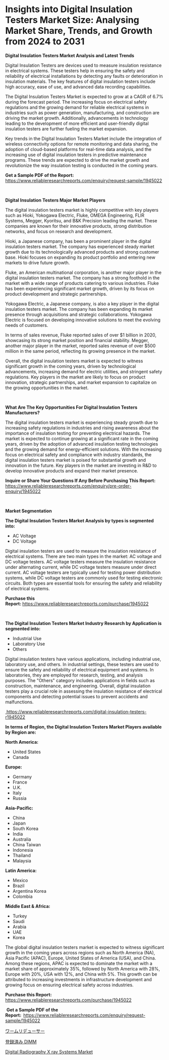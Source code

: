 <p><h1>Insights into Digital Insulation Testers Market Size: Analysing Market Share, Trends, and Growth from 2024 to 2031</h1></p><p><strong>Digital Insulation Testers Market Analysis and Latest Trends</strong></p>
<p><p>Digital Insulation Testers are devices used to measure insulation resistance in electrical systems. These testers help in ensuring the safety and reliability of electrical installations by detecting any faults or deterioration in insulation materials. The key features of digital insulation testers include high accuracy, ease of use, and advanced data recording capabilities.</p><p>The Digital Insulation Testers Market is expected to grow at a CAGR of 6.7% during the forecast period. The increasing focus on electrical safety regulations and the growing demand for reliable electrical systems in industries such as power generation, manufacturing, and construction are driving the market growth. Additionally, advancements in technology leading to the development of more efficient and user-friendly digital insulation testers are further fueling the market expansion.</p><p>Key trends in the Digital Insulation Testers Market include the integration of wireless connectivity options for remote monitoring and data sharing, the adoption of cloud-based platforms for real-time data analysis, and the increasing use of digital insulation testers in predictive maintenance programs. These trends are expected to drive the market growth and revolutionize the way insulation testing is conducted in the coming years.</p></p>
<p><strong>Get a Sample PDF of the Report:&nbsp;</strong> <a href="https://www.reliableresearchreports.com/enquiry/request-sample/1945022">https://www.reliableresearchreports.com/enquiry/request-sample/1945022</a></p>
<p>&nbsp;</p>
<p><strong>Digital Insulation Testers Major Market Players</strong></p>
<p><p>The digital insulation testers market is highly competitive with key players such as Hioki, Yokogawa Electric, Fluke, OMEGA Engineering, FLIR Systems, Megger, Kyoritsu, and B&K Precision leading the market. These companies are known for their innovative products, strong distribution networks, and focus on research and development.</p><p>Hioki, a Japanese company, has been a prominent player in the digital insulation testers market. The company has experienced steady market growth due to its technologically advanced products and strong customer base. Hioki focuses on expanding its product portfolio and entering new markets to drive future growth.</p><p>Fluke, an American multinational corporation, is another major player in the digital insulation testers market. The company has a strong foothold in the market with a wide range of products catering to various industries. Fluke has been experiencing significant market growth, driven by its focus on product development and strategic partnerships.</p><p>Yokogawa Electric, a Japanese company, is also a key player in the digital insulation testers market. The company has been expanding its market presence through acquisitions and strategic collaborations. Yokogawa Electric is focused on developing innovative solutions to meet the evolving needs of customers.</p><p>In terms of sales revenue, Fluke reported sales of over $1 billion in 2020, showcasing its strong market position and financial stability. Megger, another major player in the market, reported sales revenue of over $500 million in the same period, reflecting its growing presence in the market.</p><p>Overall, the digital insulation testers market is expected to witness significant growth in the coming years, driven by technological advancements, increasing demand for electric utilities, and stringent safety regulations. Key players in the market are likely to focus on product innovation, strategic partnerships, and market expansion to capitalize on the growing opportunities in the market.</p></p>
<p>&nbsp;</p>
<p><strong>What Are The Key Opportunities For Digital Insulation Testers Manufacturers?</strong></p>
<p><p>The digital insulation testers market is experiencing steady growth due to increasing safety regulations in industries and rising awareness about the importance of insulation testing for preventing electrical hazards. The market is expected to continue growing at a significant rate in the coming years, driven by the adoption of advanced insulation testing technologies and the growing demand for energy-efficient solutions. With the increasing focus on electrical safety and compliance with industry standards, the digital insulation testers market is poised for substantial growth and innovation in the future. Key players in the market are investing in R&D to develop innovative products and expand their market presence.</p></p>
<p><strong>Inquire or Share Your Questions If Any Before Purchasing This Report:</strong> <a href="https://www.reliableresearchreports.com/enquiry/pre-order-enquiry/1945022">https://www.reliableresearchreports.com/enquiry/pre-order-enquiry/1945022</a></p>
<p>&nbsp;</p>
<p><strong>Market Segmentation</strong></p>
<p><strong>The Digital Insulation Testers Market Analysis by types is segmented into:</strong></p>
<p><ul><li>AC Voltage</li><li>DC Voltage</li></ul></p>
<p><p>Digital insulation testers are used to measure the insulation resistance of electrical systems. There are two main types in the market: AC voltage and DC voltage testers. AC voltage testers measure the insulation resistance under alternating current, while DC voltage testers measure under direct current. AC voltage testers are typically used for testing power distribution systems, while DC voltage testers are commonly used for testing electronic circuits. Both types are essential tools for ensuring the safety and reliability of electrical systems.</p></p>
<p><strong>Purchase this Report:&nbsp;</strong><a href="https://www.reliableresearchreports.com/purchase/1945022">https://www.reliableresearchreports.com/purchase/1945022</a></p>
<p>&nbsp;</p>
<p><strong>The Digital Insulation Testers Market Industry Research by Application is segmented into:</strong></p>
<p><ul><li>Industrial Use</li><li>Laboratory Use</li><li>Others</li></ul></p>
<p><p>Digital insulation testers have various applications, including industrial use, laboratory use, and others. In industrial settings, these testers are used to ensure the safety and reliability of electrical equipment and systems. In laboratories, they are employed for research, testing, and analysis purposes. The "Others" category includes applications in fields such as construction, maintenance, and engineering. Overall, digital insulation testers play a crucial role in assessing the insulation resistance of electrical components and detecting potential issues to prevent accidents and malfunctions.</p></p>
<p><a href="https://www.reliableresearchreports.com/digital-insulation-testers-r1945022">&nbsp;https://www.reliableresearchreports.com/digital-insulation-testers-r1945022</a></p>
<p><strong>In terms of Region, the Digital Insulation Testers Market Players available by Region are:</strong></p>
<p>
    <p> <strong> North America: </strong>
        <ul>
            <li>United States</li>
            <li>Canada</li>
        </ul>
        </p> 
    <p> <strong> Europe: </strong>
        <ul>
            <li>Germany</li>
            <li>France</li>
            <li>U.K.</li>
            <li>Italy</li>
            <li>Russia</li>
        </ul>
        </p> 
    <p> <strong> Asia-Pacific: </strong>
        <ul>
            <li>China</li>
            <li>Japan</li>
            <li>South Korea</li>
            <li>India</li>
            <li>Australia</li>
            <li>China Taiwan</li>
            <li>Indonesia</li>
            <li>Thailand</li>
            <li>Malaysia</li>
        </ul>
        </p> 
    <p> <strong> Latin America: </strong>
        <ul>
            <li>Mexico</li>
            <li>Brazil</li>
            <li>Argentina Korea</li>
            <li>Colombia</li>
        </ul>
        </p> 
    <p> <strong> Middle East & Africa: </strong>
        <ul>
            <li>Turkey</li>
            <li>Saudi</li>
            <li>Arabia</li>
            <li>UAE</li>
            <li>Korea</li>
        </ul>
    </p>
    </p>
<p><p>The global digital insulation testers market is expected to witness significant growth in the coming years across regions such as North America (NA), Asia Pacific (APAC), Europe, United States of America (USA), and China. Among these regions, APAC is expected to dominate the market with a market share of approximately 35%, followed by North America with 28%, Europe with 20%, USA with 12%, and China with 5%. This growth can be attributed to increasing investments in infrastructure development and growing focus on ensuring electrical safety across industries.</p></p>
<p><strong>Purchase this Report: </strong><a href="https://www.reliableresearchreports.com/purchase/1945022">https://www.reliableresearchreports.com/purchase/1945022</a></p>
<p>&nbsp;<strong>Get a Sample PDF of the Report:&nbsp;&nbsp;</strong><a href="https://www.reliableresearchreports.com/enquiry/request-sample/1945022">https://www.reliableresearchreports.com/enquiry/request-sample/1945022</a></p>
<p><strong></strong></p>
<p><p><a href="https://medium.com/@chloekessler01/%E3%83%AF%E3%83%BC%E3%83%A0%E6%B8%9B%E9%80%9F%E6%A9%9F%E3%81%AE%E5%B8%82%E5%A0%B4-2031%E5%B9%B4%E3%81%BE%E3%81%A7%E3%81%AE%E6%88%90%E5%8A%9F%E3%81%99%E3%82%8B%E3%83%93%E3%82%B8%E3%83%8D%E3%82%B9%E6%88%A6%E7%95%A5%E3%81%AE%E9%8D%B5-4709c37265b4">ワームリデューサー</a></p><p><a href="https://github.com/SantosDicki04/Market-Research-Report-List-1/blob/main/329386334028.md">登録済み DIMM</a></p><p><a href="https://gratis-rainforest-2ca.notion.site/Digital-Radiography-X-ray-Systems-Market-Size-CAGR-Trends-2024-2030-f5bb1c62303d48edbed0fc260ff70ee5">Digital Radiography X ray Systems Market</a></p></p>